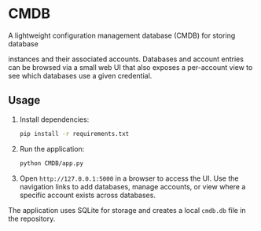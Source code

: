 # CMDB

A lightweight configuration management database (CMDB) for storing database

instances and their associated accounts. Databases and account entries can be
browsed via a small web UI that also exposes a per-account view to see which
databases use a given credential.


## Usage

1. Install dependencies:
   ```bash
   pip install -r requirements.txt
   ```
2. Run the application:
   ```bash
   python CMDB/app.py
   ```

3. Open `http://127.0.0.1:5000` in a browser to access the UI. Use the navigation
   links to add databases, manage accounts, or view where a specific account
   exists across databases.

The application uses SQLite for storage and creates a local `cmdb.db` file in the
repository.

